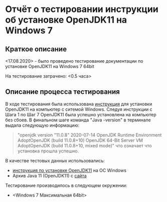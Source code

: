 # Отчёт о тестировании инструкции об установке OpenJDK11 на Windows 7

## Краткое описание

<17.08.2020> - было проведено тестирование документации по установке OpenJDK11 на Windows 7 64bit

На тестирование затрачено: <0.5 часа>

## Описание процесса тестирования

В ходе тестирования была использована [инструкция](https://github.com/netology-code/javaqa-homeworks/blob/master/intro/openjdk11-manual.md/) для установки OpenJDK11 на компьютер с ситемой Windows. Следуя инструкции с Шага 1 по Шаг 7 OpenJDK11 была успешно установлена на компьютер без сбоев. В финальном шаге команда "Java -version" в терминале выдала следующую информацию: 
>"openjdk version "11.0.8" 2020-07-14
>OpenJDK Runtime Environment AdoptOpenJDK (build 11.0.8+10)
>OpenJDK 64-Bit Server VM AdoptOpenJDK (build 11.0.8+10, mixed mode)" что означает что установка прошла успешно.

В качестве тестовых данных использовались:
* [инструкция по установке OpenJDK11](https://github.com/netology-code/javaqa-homeworks/blob/master/intro/openjdk11-manual.md/) на ОС Windows
* Архив Java 11 (OpenJDK11) с [сайта](https://adoptopenjdk.net/)

Тестирование производилось в следующем окружении:
* <Windows 7 Максимальная 64bit>